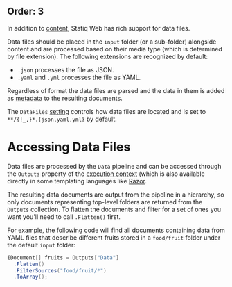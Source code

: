 Order: 3
---
In addition to [content](xref:web-content), Statiq Web has rich support for data files.

Data files should be placed in the `input` folder (or a sub-folder) alongside content and are processed based on their media type (which is determined by file extension). The following extensions are recognized by default:

- `.json` processes the file as JSON.
- `.yaml` and `.yml` processes the file as YAML.

Regardless of format the data files are parsed and the data in them is added as [metadata](xref:documents-and-metadata#about-metadata) to the resulting documents.

The `DataFiles` [setting](xref:web-settings) controls how data files are located and is set to `**/{!_,}*.{json,yaml,yml}` by default.

# Accessing Data Files

Data files are processed by the `Data` pipeline and can be accessed through the `Outputs` property of the [execution context](xref:execution-context) (which is also available directly in some templating languages like [Razor](xref:template-languages#razor).

The resulting data documents are output from the pipeline in a hierarchy, so only documents representing top-level folders are returned from the `Outputs` collection. To flatten the documents and filter for a set of ones you want you'll need to call `.Flatten()` first.

For example, the following code will find all documents containing data from YAML files that describe different fruits stored in a `food/fruit` folder under the default `input` folder:

```csharp
IDocument[] fruits = Outputs["Data"]
  .Flatten()
  .FilterSources("food/fruit/*")
  .ToArray();
```